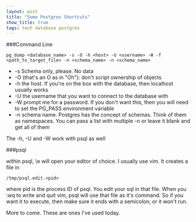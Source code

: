 ```yaml
---
layout: post
title: "Some Postgres Shortcuts"
show_title: true
tags: tech database postgres
---
```

###Command Line
```
pg_dump <database_name> -s -O -h <host> -U <username> -W -f <path_to_target_file> -n <schema_name> -n <schema_name>
```

* -s Schema only, please.  No data
* -O (that's an O as in "Oh"): don't script ownership of objects
* -h the host.  If you're on the box with the database, then localhost usually works
* -U the username that you want to connect to the database with
* -W prompt me for a password.  If you don't want this, then you will need to set the PG_PASS environment variable
* -n schema name.  Postgres has the concept of schemas.  Think of them as namespaces.  You can pass a list with multiple -n or leave it blank and get all of them

The -h, -U and -W work with psql as well

###psql

within psql, \e will open your editor of choice.  I usually use vim.  It creates a file in
```
/tmp/psql.edit.<pid>
```
where pid is the process ID of psql.  You edit your sql in that file.  When you :wq to write and quit vim, psql will use that file as it's command.  So if you want it to execute, then make sure it ends with a semicolon; or it won't run.

More to come. These are ones I've used today.
